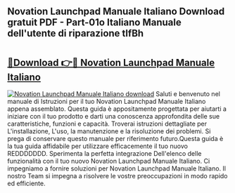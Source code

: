 ## Novation Launchpad Manuale Italiano Download gratuit PDF - Part-01o Italiano Manuale dell'utente di riparazione tlfBh

# <h2><a href="http://dfb587.blite.top/?on=Novation+Launchpad+Manuale+Italiano">🔗Download 👉🔴 Novation Launchpad Manuale Italiano</a></h2>

[![Novation Launchpad Manuale Italiano download](https://i.imgur.com/lujVjoI.png)](http://dfb587.blite.top/?on=Novation+Launchpad+Manuale+Italiano)
Saluti e benvenuto nel manuale di Istruzioni per il tuo Novation Launchpad Manuale Italiano appena assemblato. Questa guida è appositamente progettata per aiutarti a iniziare con il tuo prodotto e darti una conoscenza approfondita delle sue caratteristiche, funzioni e capacità. Troverai istruzioni dettagliate per L'installazione, L'uso, la manutenzione e la risoluzione dei problemi. Si prega di conservare questo manuale per riferimento futuro.Questa guida è la tua guida affidabile per utilizzare efficacemente il tuo nuovo REDDDDDDD. Sperimenta la perfetta integrazione Dell'elenco delle funzionalità con il tuo nuovo Novation Launchpad Manuale Italiano. Ci impegniamo a fornire soluzioni per Novation Launchpad Manuale Italiano. Il nostro Team si impegna a risolvere le vostre preoccupazioni in modo rapido ed efficiente.
